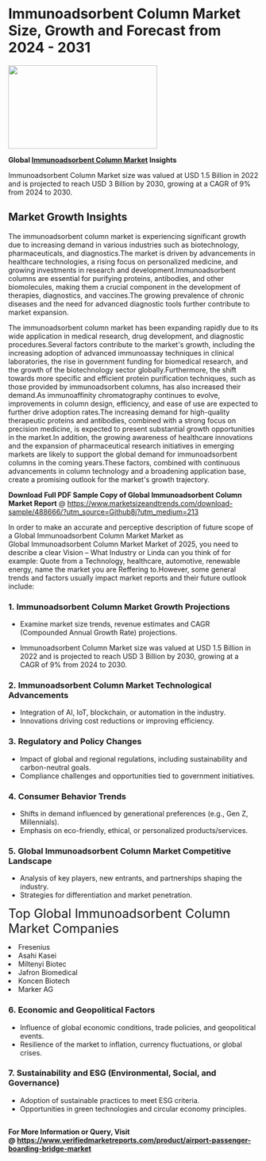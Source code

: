 <H1>Immunoadsorbent Column Market Size, Growth and Forecast from 2024 - 2031</H1><img class="aligncenter size-medium wp-image-584254" src="https://thirdeyenews.in/wp-content/uploads/2024/09/Global-Market-Research-300x168.jpeg" alt="" width="300" height="168" /><p><strong>Global&nbsp;<a href="https://www.marketsizeandtrends.com/download-sample/488666/?utm_source=Github8j?utm_medium=213">Immunoadsorbent Column Market</a> Insights</strong></p><p>Immunoadsorbent Column Market size was valued at USD 1.5 Billion in 2022 and is projected to reach USD 3 Billion by 2030, growing at a CAGR of 9% from 2024 to 2030.</p><p><h2>Market Growth Insights</h2> <p>The immunoadsorbent column market is experiencing significant growth due to increasing demand in various industries such as biotechnology, pharmaceuticals, and diagnostics.The market is driven by advancements in healthcare technologies, a rising focus on personalized medicine, and growing investments in research and development.Immunoadsorbent columns are essential for purifying proteins, antibodies, and other biomolecules, making them a crucial component in the development of therapies, diagnostics, and vaccines.The growing prevalence of chronic diseases and the need for advanced diagnostic tools further contribute to market expansion.</p> <p>The immunoadsorbent column market has been expanding rapidly due to its wide application in medical research, drug development, and diagnostic procedures.Several factors contribute to the market's growth, including the increasing adoption of advanced immunoassay techniques in clinical laboratories, the rise in government funding for biomedical research, and the growth of the biotechnology sector globally.Furthermore, the shift towards more specific and efficient protein purification techniques, such as those provided by immunoadsorbent columns, has also increased their demand.As immunoaffinity chromatography continues to evolve, improvements in column design, efficiency, and ease of use are expected to further drive adoption rates.The increasing demand for high-quality therapeutic proteins and antibodies, combined with a strong focus on precision medicine, is expected to present substantial growth opportunities in the market.In addition, the growing awareness of healthcare innovations and the expansion of pharmaceutical research initiatives in emerging markets are likely to support the global demand for immunoadsorbent columns in the coming years.These factors, combined with continuous advancements in column technology and a broadening application base, create a promising outlook for the market's growth trajectory.</p> <p><span class=""><strong>Download Full PDF Sample Copy of Global Immunoadsorbent Column Market Report</strong> @ <a href="https://www.marketsizeandtrends.com/download-sample/488666/?utm_source=Github8j?utm_medium=213" target="_blank">https://www.marketsizeandtrends.com/download-sample/488666/?utm_source=Github8j?utm_medium=213</a></span></p><p>In order to make an accurate and perceptive description of future scope of a Global&nbsp;Immunoadsorbent Column Market Market as Global&nbsp;Immunoadsorbent Column Market Market of 2025, you need to describe a clear Vision &ndash; What Industry or Linda can you think of for example: Quote from a Technology, healthcare, automotive, renewable energy, name the market you are Reffering to.However, some general trends and factors usually impact market reports and their future outlook include:</p><h3>1.&nbsp;<strong>Immunoadsorbent Column Market Growth Projections</strong></h3><ul><li>Examine market size trends, revenue estimates and CAGR (Compounded Annual Growth Rate) projections.</li><li><p>Immunoadsorbent Column Market size was valued at USD 1.5 Billion in 2022 and is projected to reach USD 3 Billion by 2030, growing at a CAGR of 9% from 2024 to 2030.</p></li></ul><h3>2.&nbsp;<strong>Immunoadsorbent Column Market Technological Advancements</strong></h3><ul><li>Integration of AI, IoT, blockchain, or automation in the industry.</li><li>Innovations driving cost reductions or improving efficiency.</li></ul><h3>3.&nbsp;<strong>Regulatory and Policy Changes</strong></h3><ul><li>Impact of global and regional regulations, including sustainability and carbon-neutral goals.</li><li>Compliance challenges and opportunities tied to government initiatives.</li></ul><h3>4.&nbsp;<strong>Consumer Behavior Trends</strong></h3><ul><li>Shifts in demand influenced by generational preferences (e.g., Gen Z, Millennials).</li><li>Emphasis on eco-friendly, ethical, or personalized products/services.</li></ul><h3>5.&nbsp;<strong>Global Immunoadsorbent Column Market Competitive Landscape</strong></h3><ul><li>Analysis of key players, new entrants, and partnerships shaping the industry.</li><li>Strategies for differentiation and market penetration.</li></ul><p data-pm-slice="1 1 []"><span style="color: inherit; font-family: inherit; font-size: 25px;">Top Global Immunoadsorbent Column Market Companies</span></p><div class="" data-test-id=""><p><li>Fresenius</li><li> Asahi Kasei</li><li> Miltenyi Biotec</li><li> Jafron Biomedical</li><li> Koncen Biotech</li><li> Marker AG</li></p></div><h3>6.&nbsp;<strong>Economic and Geopolitical Factors</strong></h3><ul><li>Influence of global economic conditions, trade policies, and geopolitical events.</li><li>Resilience of the market to inflation, currency fluctuations, or global crises.</li></ul><h3>7.&nbsp;<strong>Sustainability and ESG (Environmental, Social, and Governance)</strong></h3><ul><li>Adoption of sustainable practices to meet ESG criteria.</li><li>Opportunities in green technologies and circular economy principles.</li></ul><h2><strong style="font-size: 14px;">For More Information or Query, Visit @&nbsp;</strong><a style="background-color: #ffffff; font-size: 14px;" href="https://www.marketsizeandtrends.com/report/immunoadsorbent-column-market/" target="_blank">https://www.verifiedmarketreports.com/product/airport-passenger-boarding-bridge-market</a></h2>